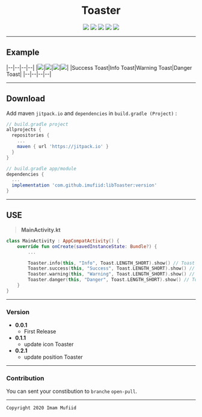 <h1 align="center">
    Toaster
</h1>

<p align="center">
    <a><img src="https://img.shields.io/badge/Version-0.2.1-brightgreen.svg?style=flat"></a>
    <a><img src="https://img.shields.io/badge/ID-imufiid-blue.svg?style=flat"></a>
    <a><img src="https://img.shields.io/badge/Java-Suport-green?logo=java&style=flat"></a>
    <a><img src="https://img.shields.io/badge/Koltin-Suport-green?logo=kotlin&style=flat"></a>
    <a href="https://github.com/imufiid"><img src="https://img.shields.io/github/followers/imufiid?label=follow&style=social"></a>
    <br>
</p>

---

## Example
|--|--|--|--|
|![](https://raw.githubusercontent.com/imufiid/libToaster/master/screenshoot/IMG_20201123_153624.jpg)|![](https://raw.githubusercontent.com/imufiid/libToaster/master/screenshoot/IMG_20201123_153613.jpg)|![](https://raw.githubusercontent.com/imufiid/libToaster/master/screenshoot/IMG_20201123_153556.jpg)|![](https://raw.githubusercontent.com/imufiid/libToaster/master/screenshoot/IMG_20201123_153546.jpg)|
|Success Toast|Info Toast|Warning Toast|Danger Toast|
|--|--|--|--|

---
## Download
Add maven `jitpack.io` and `dependencies` in `build.gradle (Project)` :
```gradle
// build.gradle project
allprojects {
  repositories {
    ...
    maven { url 'https://jitpack.io' }
  }
}

// build.gradle app/module
dependencies {
  ...
  implementation 'com.github.imufiid:libToaster:version'
}
```
---
## USE
> **MainActivity.kt**
```kotlin
class MainActivity : AppCompatActivity() {
    override fun onCreate(savedInstanceState: Bundle?) {
        ...

        Toaster.info(this, "Info", Toast.LENGTH_SHORT).show() // Toast Info
        Toaster.success(this, "Success", Toast.LENGTH_SHORT).show() // Toast Success
        Toaster.warning(this, "Warning", Toast.LENGTH_SHORT).show() // Toast Warning
        Toaster.danger(this, "Danger", Toast.LENGTH_SHORT).show() // Toast Danger
    }
}
```

---


### Version
- **0.0.1**
  - First Release
- **0.1.1**
  - update icon Toaster
- **0.2.1**
  - update position Toaster
---

### Contribution
You can sent your constibution to `branche` `open-pull`.

---

```
Copyright 2020 Imam Mufiid
```